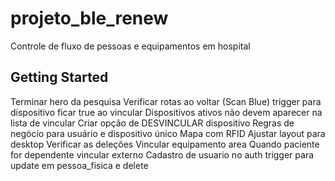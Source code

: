 # projeto_ble_renew

Controle de fluxo de pessoas e equipamentos em hospital

## Getting Started

Terminar hero da pesquisa
Verificar rotas ao voltar (Scan Blue)
trigger para dispositivo ficar true ao vincular
Dispositivos ativos não devem aparecer na lista de vincular
Criar opção de DESVINCULAR dispositivo
Regras de negócio para usuário e dispositivo único
Mapa com RFID
Ajustar layout para desktop
Verificar as deleções
Vincular equipamento area
Quando paciente for dependente vincular externo
Cadastro de usuario no auth
trigger para update em pessoa_fisica e delete
